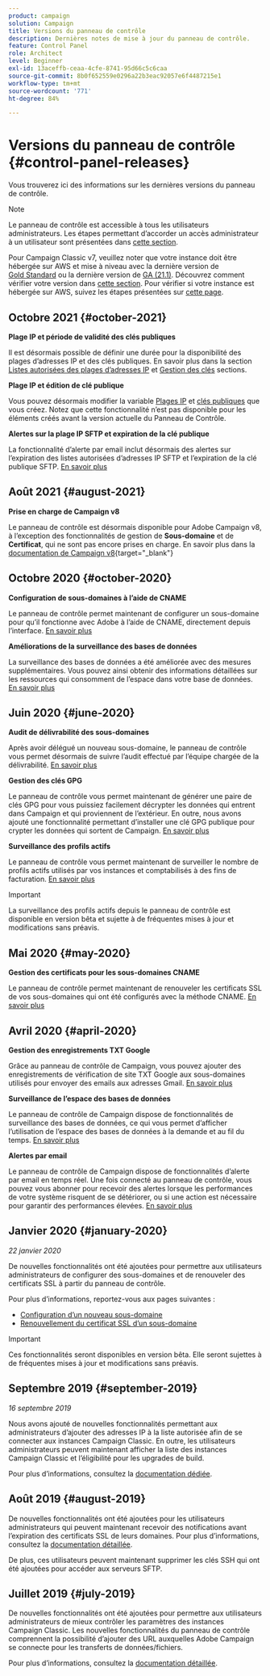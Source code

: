 ```yaml
---
product: campaign
solution: Campaign
title: Versions du panneau de contrôle
description: Dernières notes de mise à jour du panneau de contrôle.
feature: Control Panel
role: Architect
level: Beginner
exl-id: 13aceffb-ceaa-4cfe-8741-95d66c5c6caa
source-git-commit: 8b0f652559e0296a22b3eac92057e6f4487215e1
workflow-type: tm+mt
source-wordcount: '771'
ht-degree: 84%

---
```


# Versions du panneau de contrôle {#control-panel-releases}

Vous trouverez ici des informations sur les dernières versions du panneau de contrôle.

>[!NOTE]
>
>Le panneau de contrôle est accessible à tous les utilisateurs administrateurs. Les étapes permettant d’accorder un accès administrateur à un utilisateur sont présentées dans [cette section](https://experienceleague.adobe.com/docs/control-panel/using/discover-control-panel/managing-permissions.html#discover-control-panel).
>
>Pour Campaign Classic v7, veuillez noter que votre instance doit être hébergée sur AWS et mise à niveau avec la dernière version de [Gold Standard](https://experienceleague.adobe.com/docs/campaign-classic/using/release-notes/gs-release/gs-overview.html?lang=fr#release-notes) ou la dernière version de [GA (21.1)](https://experienceleague.adobe.com/docs/campaign-classic/using/release-notes/latest-release.html?lang=fr#release-notes). Découvrez comment vérifier votre version dans [cette section](https://experienceleague.adobe.com/docs/campaign-classic/using/getting-started/starting-with-adobe-campaign/launching-adobe-campaign.html?lang=fr#getting-your-campaign-version). Pour vérifier si votre instance est hébergée sur AWS, suivez les étapes présentées sur [cette page](faq.md).

## Octobre 2021 {#october-2021}

**Plage IP et période de validité des clés publiques**

Il est désormais possible de définir une durée pour la disponibilité des plages d’adresses IP et des clés publiques. En savoir plus dans la section [Listes autorisées des plages d’adresses IP](sftp/using/ip-range-allow-listing.md#adding-ip-addresses-allow-list) et [Gestion des clés](sftp/using/key-management.md#installing-ssh-key) sections.

**Plage IP et édition de clé publique**

Vous pouvez désormais modifier la variable [Plages IP](sftp/using/ip-range-allow-listing.md#editing-ip-ranges) et [clés publiques](sftp/using/key-management.md#editing-public-keys) que vous créez. Notez que cette fonctionnalité n’est pas disponible pour les éléments créés avant la version actuelle du Panneau de Contrôle.

**Alertes sur la plage IP SFTP et expiration de la clé publique**

La fonctionnalité d’alerte par email inclut désormais des alertes sur l’expiration des listes autorisées d’adresses IP SFTP et l’expiration de la clé publique SFTP. [En savoir plus](performance-monitoring/using/email-alerting.md)

<!--**Full support with Campaign v8**

The **Subdomain** and **Certificate** management capabilities are now supported by Control Panel on Adobe Campaign v8.-->

## Août 2021 {#august-2021}

**Prise en charge de Campaign v8**

Le panneau de contrôle est désormais disponible pour Adobe Campaign v8, à l’exception des fonctionnalités de gestion de **Sous-domaine** et de **Certificat**, qui ne sont pas encore prises en charge. En savoir plus dans la [documentation de Campaign v8](https://experienceleague.adobe.com/docs/campaign/campaign-v8/deploy/self-service.html){target=&quot;_blank&quot;}

## Octobre 2020 {#october-2020}

**Configuration de sous-domaines à l’aide de CNAME**

Le panneau de contrôle permet maintenant de configurer un sous-domaine pour qu’il fonctionne avec Adobe à l’aide de CNAME, directement depuis l’interface. [En savoir plus](subdomains-certificates/using/setting-up-new-subdomain.md)

**Améliorations de la surveillance des bases de données**

La surveillance des bases de données a été améliorée avec des mesures supplémentaires. Vous pouvez ainsi obtenir des informations détaillées sur les ressources qui consomment de l’espace dans votre base de données. [En savoir plus](performance-monitoring/using/database-monitoring.md)

## Juin 2020 {#june-2020}

**Audit de délivrabilité des sous-domaines**

Après avoir délégué un nouveau sous-domaine, le panneau de contrôle vous permet désormais de suivre l’audit effectué par l’équipe chargée de la délivrabilité. [En savoir plus](subdomains-certificates/using/setting-up-new-subdomain.md)

**Gestion des clés GPG**

Le panneau de contrôle vous permet maintenant de générer une paire de clés GPG pour vous puissiez facilement décrypter les données qui entrent dans Campaign et qui proviennent de l’extérieur. En outre, nous avons ajouté une fonctionnalité permettant d’installer une clé GPG publique pour crypter les données qui sortent de Campaign. [En savoir plus](instances-settings/using/gpg-keys-management.md)

**Surveillance des profils actifs**

Le panneau de contrôle vous permet maintenant de surveiller le nombre de profils actifs utilisés par vos instances et comptabilisés à des fins de facturation. [En savoir plus](performance-monitoring/using/active-profiles-monitoring.md)

>[!IMPORTANT]
>
>La surveillance des profils actifs depuis le panneau de contrôle est disponible en version bêta et sujette à de fréquentes mises à jour et modifications sans préavis.

## Mai 2020 {#may-2020}

**Gestion des certificats pour les sous-domaines CNAME**

Le panneau de contrôle permet maintenant de renouveler les certificats SSL de vos sous-domaines qui ont été configurés avec la méthode CNAME. [En savoir plus](subdomains-certificates/using/renewing-subdomain-certificate.md)

## Avril 2020 {#april-2020}

**Gestion des enregistrements TXT Google**

Grâce au panneau de contrôle de Campaign, vous pouvez ajouter des enregistrements de vérification de site TXT Google aux sous-domaines utilisés pour envoyer des emails aux adresses Gmail. [En savoir plus](subdomains-certificates/using/managing-txt-records.md)

**Surveillance de l’espace des bases de données**

Le panneau de contrôle de Campaign dispose de fonctionnalités de surveillance des bases de données, ce qui vous permet d’afficher l’utilisation de l’espace des bases de données à la demande et au fil du temps. [En savoir plus](performance-monitoring/using/database-monitoring.md)

**Alertes par email**

Le panneau de contrôle de Campaign dispose de fonctionnalités d’alerte par email en temps réel. Une fois connecté au panneau de contrôle, vous pouvez vous abonner pour recevoir des alertes lorsque les performances de votre système risquent de se détériorer, ou si une action est nécessaire pour garantir des performances élevées. [En savoir plus](performance-monitoring/using/email-alerting.md)

## Janvier 2020 {#january-2020}

*22 janvier 2020*

De nouvelles fonctionnalités ont été ajoutées pour permettre aux utilisateurs administrateurs de configurer des sous-domaines et de renouveler des certificats SSL à partir du panneau de contrôle.

Pour plus d’informations, reportez-vous aux pages suivantes :
* [Configuration d’un nouveau sous-domaine](subdomains-certificates/using/setting-up-new-subdomain.md)
* [Renouvellement du certificat SSL d’un sous-domaine](subdomains-certificates/using/renewing-subdomain-certificate.md)

>[!IMPORTANT]
>
>Ces fonctionnalités seront disponibles en version bêta. Elle seront sujettes à de fréquentes mises à jour et modifications sans préavis.

## Septembre 2019 {#september-2019}

*16 septembre 2019*

Nous avons ajouté de nouvelles fonctionnalités permettant aux administrateurs d’ajouter des adresses IP à la liste autorisée afin de se connecter aux instances Campaign Classic.
En outre, les utilisateurs administrateurs peuvent maintenant afficher la liste des instances Campaign Classic et l’éligibilité pour les upgrades de build.

Pour plus d’informations, consultez la [documentation dédiée](instances-settings/using/ip-allow-listing-instance-access.md).

## Août 2019 {#august-2019}

De nouvelles fonctionnalités ont été ajoutées pour les utilisateurs administrateurs qui peuvent maintenant recevoir des notifications avant l’expiration des certificats SSL de leurs domaines. Pour plus d’informations, consultez la [documentation détaillée](subdomains-certificates/using/monitoring-ssl-certificates.md).

De plus, ces utilisateurs peuvent maintenant supprimer les clés SSH qui ont été ajoutées pour accéder aux serveurs SFTP.

## Juillet 2019 {#july-2019}

De nouvelles fonctionnalités ont été ajoutées pour permettre aux utilisateurs administrateurs de mieux contrôler les paramètres des instances Campaign Classic. Les nouvelles fonctionnalités du panneau de contrôle comprennent la possibilité d’ajouter des URL auxquelles Adobe Campaign se connecte pour les transferts de données/fichiers.

Pour plus d’informations, consultez la [documentation détaillée](instances-settings/using/url-permissions.md).
